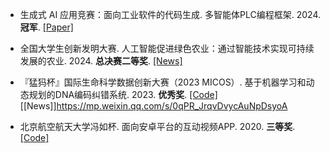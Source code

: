 - 生成式 AI 应用竞赛：面向工业软件的代码生成. 多智能体PLC编程框架. 2024. <strong>冠军</strong>. [[Paper]](https://arxiv.org/abs/2412.02410) 

- 全国大学生创新发明大赛. 人工智能促进绿色农业：通过智能技术实现可持续发展的农业. 2024. <strong>总决赛二等奖</strong>. [[News]](https://mp.weixin.qq.com/s/tzYleMwu-Gd-lnSk5se2nA) 

- 『猛犸杯』国际生命科学数据创新大赛（2023 MICOS）. 基于机器学习和动态规划的DNA编码纠错系统. 2023. <strong>优秀奖</strong>. [[Code]](https://github.com/yangdonghao621/MengMa_DNA) [[News]]https://mp.weixin.qq.com/s/0qPR_JrqvDvycAuNpDsyoA

- 北京航空航天大学冯如杯. 面向安卓平台的互动视频APP. 2020. <strong>三等奖</strong>. [[Code]](https://github.com/yangdonghao621/Contact_Client) 
